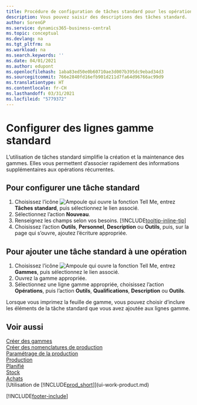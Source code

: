 ```yaml
---
title: Procédure de configuration de tâches standard pour les opérations | Microsoft Docs
description: Vous pouvez saisir des descriptions des tâches standard.
author: SorenGP
ms.service: dynamics365-business-central
ms.topic: conceptual
ms.devlang: na
ms.tgt_pltfrm: na
ms.workload: na
ms.search.keywords: ''
ms.date: 04/01/2021
ms.author: edupont
ms.openlocfilehash: 1aba83ed50e0b60710ae3d007b395dc9ebad34d3
ms.sourcegitcommit: 766e2840fd16efb901d211d7fa64d96766ac99d9
ms.translationtype: HT
ms.contentlocale: fr-CH
ms.lasthandoff: 03/31/2021
ms.locfileid: "5779372"
---
```

# <a name="set-up-standard-routing-lines"></a>Configurer des lignes gamme standard

L’utilisation de tâches standard simplifie la création et la maintenance des gammes. Elles vous permettent d’associer rapidement des informations supplémentaires aux opérations récurrentes.

## <a name="to-set-up-a-standard-task"></a>Pour configurer une tâche standard

1. Choisissez l’icône ![Ampoule qui ouvre la fonction Tell Me](media/ui-search/search_small.png "Dites-moi ce que vous voulez faire"), entrez **Tâches standard**, puis sélectionnez le lien associé.
2. Sélectionnez l’action **Nouveau**.
3. Renseignez les champs selon vos besoins. [!INCLUDE[tooltip-inline-tip](includes/tooltip-inline-tip_md.md)]
4. Choisissez l’action **Outils**, **Personnel**, **Description** ou **Outils**, puis, sur la page qui s’ouvre, ajoutez l’écriture appropriée.

## <a name="to-add-a-standard-task-to-an-operation"></a>Pour ajouter une tâche standard à une opération

1. Choisissez l’icône ![Ampoule qui ouvre la fonction Tell Me](media/ui-search/search_small.png "Dites-moi ce que vous voulez faire"), entrez **Gammes**, puis sélectionnez le lien associé.
2. Ouvrez la gamme appropriée.
3. Sélectionnez une ligne gamme appropriée, choisissez l’action **Opérations**, puis l’action **Outils**, **Qualifications**, **Description** ou **Outils**.

Lorsque vous imprimez la feuille de gamme, vous pouvez choisir d’inclure les éléments de la tâche standard que vous avez ajoutée aux lignes gamme.

## <a name="see-also"></a>Voir aussi

[Créer des gammes](production-how-to-create-routings.md)  
[Créer des nomenclatures de production](production-how-to-create-production-boms.md)  
[Paramétrage de la production](production-configure-production-processes.md)  
[Production](production-manage-manufacturing.md)  
[Planifié](production-planning.md)  
[Stock](inventory-manage-inventory.md)  
[Achats](purchasing-manage-purchasing.md)  
[Utilisation de [!INCLUDE[prod_short](includes/prod_short.md)]](ui-work-product.md)  


[!INCLUDE[footer-include](includes/footer-banner.md)]